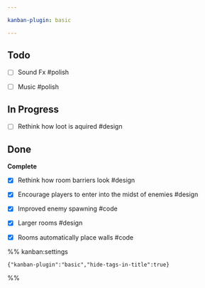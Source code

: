 ```yaml
---

kanban-plugin: basic

---
```


## Todo

- [ ] Sound Fx #polish
- [ ] Music #polish


## In Progress

- [ ] Rethink how loot is aquired #design


## Done

**Complete**
- [x] Rethink how room barriers look #design
- [x] Encourage players to enter into the midst of enemies #design
- [x] Improved enemy spawning #code
- [x] Larger rooms #design
- [x] Rooms automatically place walls #code




%% kanban:settings
```
{"kanban-plugin":"basic","hide-tags-in-title":true}
```
%%